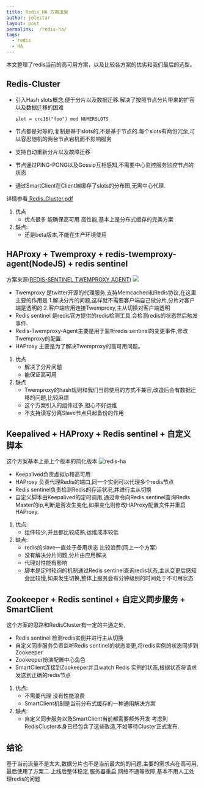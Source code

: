 ```yaml
---
title: Redis HA 方案选型
author: jolestar
layout: post
permalink:  /redis-ha/
tags:
  - redis
  - HA
---
```


本文整理了redis当前的高可用方案，以及比较各方案的优劣和我们最后的选型。

<!--more-->
## Redis-Cluster
* 引入Hash slots概念,便于分片以及数据迁移.解决了按照节点分片带来的扩容以及数据迁移的困难

	`slot = crc16("foo") mod NUMERSLOTS
	`
* 节点都是对等的,复制是基于slots的,不是基于节点的.每个slots有两份冗余,可以容忍随机的两台节点宕机而不影响服务
* 支持自动重新分片以及故障迁移
* 节点通过PING-PONG以及Gossip互相感知,不需要中心监控服务监控节点的状态
* 通过SmartClient在Client端缓存了slots的分布图,无需中心代理.

详情参看[ Redis_Cluster.pdf ][1]

1. 优点
	* 优点很多 能确保高可用 高性能,基本上是分布式缓存的完美方案
2. 缺点:
	* 还是beta版本,不能在生产环境使用

## HAProxy + Twemproxy + redis-twemproxy-agent(NodeJS) + redis sentinel

方案来源([REDIS-SENTINEL TWEMPROXY AGENT][2])
![][image-1]

* Twemproxy 是twitter开源的代理服务,支持Memcached和Redis协议,在这里主要的作用是 1.解决分片的问题,这样就不需要客户端自己做分片,分片对客户端是透明的.2.客户端应用连接Twemproxy,主从切换对客户端透明
* Redis sentinel 是redis官方提供的redis检测工具,会检测redis的状态然后触发事件.
* Redis-Twemproxy-Agent主要是用于监听redis sentinel的变更事件,修改Twemproxy的配置.
* HAProxy 主要是为了解决Twemproxy的高可用问题。

1. 优点
	* 解决了分片问题
	* 能保证高可用
2. 缺点
	* Twemproxy的hash规则和我们当前使用的方式不兼容,改造后会有数据迁移的问题,比较麻烦
	* 这个方案引入的组件过多,担心不好运维
	* 不支持读写分离Slave节点只起备份的作用

## Keepalived + HAProxy + Redis sentinel + 自定义脚本

这个方案基本上是上个版本的简化版本
![redis-ha][image-2]

* Keepalived负责虚拟ip和高可用
* HAProxy 负责代理Redis的端口,同一个实例可以代理多个redis节点
* Redis sentinel负责检测Redis的存活状况,并进行主从切换
* 自定义脚本由Keepalived的定时调用,通过命令向Redis sentinel查询Redis Master的ip,判断是否发生变化,如果变化则修改HAProxy配置文件并重启HAProxy.

1. 优点:
	* 组件较少,并且都比较成熟,运维成本较低
2. 缺点:
	* redis的slave一直处于备用状态 比较浪费(同上一个方案)
	* 没有解决分片问题,分片由应用解决
	* 代理对性能有影响 
	* 脚本是定时轮询的机制通过Redis sentinel查询redis状态,主从变更后感知会比较慢,如果发生切换,整体上服务会有分钟级别的时间处于不可用状态

## Zookeeper + Redis sentinel + 自定义同步服务 + SmartClient

这个方案的思路和RedisCluster有一定的共通之处,

* Redis sentinel 检测redis实例并进行主从切换
* 自定义同步服务负责监听Redis sentinel的状态变更,将redis实例的状态同步到Zookeeper
* Zookeeper扮演配置中心角色
* SmartClient连接到Zookeeper并且watch Redis 实例的状态,根据状态将请求发送到正确的redis节点

1. 优点:
	* 不需要代理 没有性能浪费
	* SmartClient机制是当前分布式缓存的一种通用解决方案
2. 缺点:
	* 自定义同步服务以及SmartClient当前都需要额外开发 考虑到RedisCluster本身已经包含了这些改造,不如等待Cluster正式发布.


## 结论
基于当前流量不是太大,数据分片也不是当前最大的的问题,主要的需求点在高可用,最后使用了方案二.上线后整体稳定,服务器重启,网络不通等故障,基本不用人工处理redis的问题



[1]:	http://redis.io/presentation/Redis_Cluster.pdf "Redis_Cluster"
[2]:	http://www.jambr.co.uk/Article/redis-twemproxy-agent "redis-twemproxy-agent"

[image-1]:	http://jambr.blob.core.windows.net/articleimages/redis-sentinel.png
[image-2]:	http://jolestar.com/images/redis/redis-ha.jpg "redis-ha"